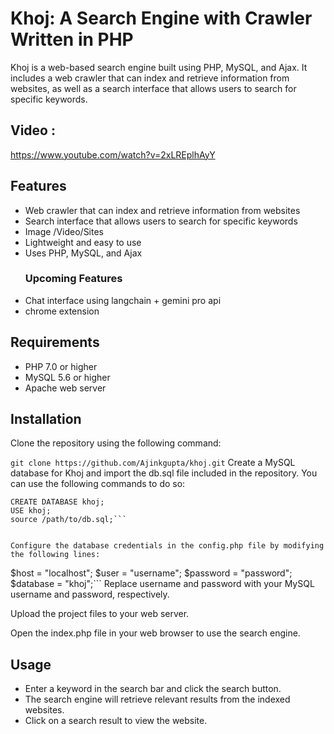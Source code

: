 # Khoj: A Search Engine with Crawler Written in PHP

Khoj is a web-based search engine built using PHP, MySQL, and Ajax. It includes a web crawler that can index and retrieve information from websites, as well as a search interface that allows users to search for specific keywords.

## Video : 

https://www.youtube.com/watch?v=2xLREplhAyY

## Features
- Web crawler that can index and retrieve information from websites
- Search interface that allows users to search for specific keywords
- Image /Video/Sites
- Lightweight and easy to use
- Uses PHP, MySQL, and Ajax
   ### Upcoming Features
-  Chat interface using langchain + gemini pro api
-  chrome extension



## Requirements
- PHP 7.0 or higher
- MySQL 5.6 or higher
- Apache web server 

## Installation
Clone the repository using the following command:
 
```git clone https://github.com/Ajinkgupta/khoj.git```
Create a MySQL database for Khoj and import the db.sql file included in the repository. You can use the following commands to do so:

 
```mysql -u username -p
CREATE DATABASE khoj;
USE khoj;
source /path/to/db.sql;``` 


Configure the database credentials in the config.php file by modifying the following lines:

```
$host = "localhost";
$user = "username";
$password = "password";
$database = "khoj";```
Replace username and password with your MySQL username and password, respectively.

Upload the project files to your web server.

Open the index.php file in your web browser to use the search engine.
 

## Usage
- Enter a keyword in the search bar and click the search button.
- The search engine will retrieve relevant results from the indexed websites.
- Click on a search result to view the website. 
